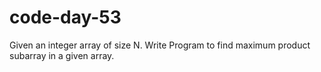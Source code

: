 # code-day-53
Given an integer array of size N. Write Program to find maximum product subarray in a given array.
